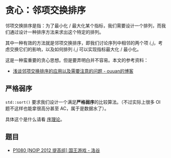 # 贪心：邻项交换排序

邻项交换排序是指：为了最小化 / 最大化某个指标，我们需要设计一个排列，而我们通过设计一种排序方法来求出这个特定的排列。

其中一种有效的方法就是邻项交换排序，即我们讨论序列中相邻的两个项 $i,j$，考虑交换它们的影响，以及如何排列 $i,j$ 可以实现指标最大化 / 最小化。

这是一种蛮重要的贪心思想。但是要弄明白并不容易。本文的参考资料：

- [浅谈邻项交换排序的应用以及需要注意的问题 - ouuan的博客](https://ouuan.github.io/post/%E6%B5%85%E8%B0%88%E9%82%BB%E9%A1%B9%E4%BA%A4%E6%8D%A2%E6%8E%92%E5%BA%8F%E7%9A%84%E5%BA%94%E7%94%A8%E4%BB%A5%E5%8F%8A%E9%9C%80%E8%A6%81%E6%B3%A8%E6%84%8F%E7%9A%84%E9%97%AE%E9%A2%98/)

## 严格弱序

`std::sort()` 要求我们设计一个满足**严格弱序**的比较算法。（不过实际上很多 OI 题不这样也能拿很高分甚至 AC，属于是数据水了）。

具体这个是什么请看 [序理论](序理论.md)。

## 题目

- [P1080 [NOIP 2012 提高组] 国王游戏 - 洛谷](https://www.luogu.com.cn/problem/P1080)

